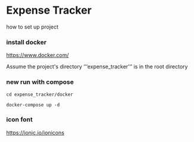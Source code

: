 # Expense Tracker
how to set up project 

### install docker
https://www.docker.com/

Assume the project's directory ‘’‘expense_tracker’‘’ is in the root directory
### new run with compose 
``` cd expense_tracker/docker ```

``` docker-compose up -d ```

### icon font
https://ionic.io/ionicons